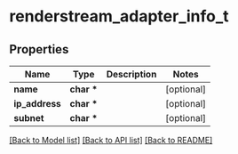 # renderstream_adapter_info_t

## Properties
Name | Type | Description | Notes
------------ | ------------- | ------------- | -------------
**name** | **char \*** |  | [optional] 
**ip_address** | **char \*** |  | [optional] 
**subnet** | **char \*** |  | [optional] 

[[Back to Model list]](../README.md#documentation-for-models) [[Back to API list]](../README.md#documentation-for-api-endpoints) [[Back to README]](../README.md)


